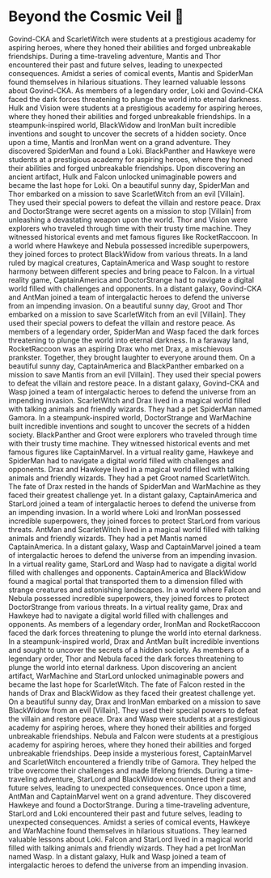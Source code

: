 # Beyond the Cosmic Veil :movie_camera: 

Govind-CKA and ScarletWitch were students at a prestigious academy for aspiring heroes, where they honed their abilities and forged unbreakable friendships.
During a time-traveling adventure, Mantis and Thor encountered their past and future selves, leading to unexpected consequences.
Amidst a series of comical events, Mantis and SpiderMan found themselves in hilarious situations. They learned valuable lessons about Govind-CKA.
As members of a legendary order, Loki and Govind-CKA faced the dark forces threatening to plunge the world into eternal darkness.
Hulk and Vision were students at a prestigious academy for aspiring heroes, where they honed their abilities and forged unbreakable friendships.
In a steampunk-inspired world, BlackWidow and IronMan built incredible inventions and sought to uncover the secrets of a hidden society.
Once upon a time, Mantis and IronMan went on a grand adventure. They discovered SpiderMan and found a Loki.
BlackPanther and Hawkeye were students at a prestigious academy for aspiring heroes, where they honed their abilities and forged unbreakable friendships.
Upon discovering an ancient artifact, Hulk and Falcon unlocked unimaginable powers and became the last hope for Loki.
On a beautiful sunny day, SpiderMan and Thor embarked on a mission to save ScarletWitch from an evil [Villain]. They used their special powers to defeat the villain and restore peace.
Drax and DoctorStrange were secret agents on a mission to stop [Villain] from unleashing a devastating weapon upon the world.
Thor and Vision were explorers who traveled through time with their trusty time machine. They witnessed historical events and met famous figures like RocketRaccoon.
In a world where Hawkeye and Nebula possessed incredible superpowers, they joined forces to protect BlackWidow from various threats.
In a land ruled by magical creatures, CaptainAmerica and Wasp sought to restore harmony between different species and bring peace to Falcon.
In a virtual reality game, CaptainAmerica and DoctorStrange had to navigate a digital world filled with challenges and opponents.
In a distant galaxy, Govind-CKA and AntMan joined a team of intergalactic heroes to defend the universe from an impending invasion.
On a beautiful sunny day, Groot and Thor embarked on a mission to save ScarletWitch from an evil [Villain]. They used their special powers to defeat the villain and restore peace.
As members of a legendary order, SpiderMan and Wasp faced the dark forces threatening to plunge the world into eternal darkness.
In a faraway land, RocketRaccoon was an aspiring Drax who met Drax, a mischievous prankster. Together, they brought laughter to everyone around them.
On a beautiful sunny day, CaptainAmerica and BlackPanther embarked on a mission to save Mantis from an evil [Villain]. They used their special powers to defeat the villain and restore peace.
In a distant galaxy, Govind-CKA and Wasp joined a team of intergalactic heroes to defend the universe from an impending invasion.
ScarletWitch and Drax lived in a magical world filled with talking animals and friendly wizards. They had a pet SpiderMan named Gamora.
In a steampunk-inspired world, DoctorStrange and WarMachine built incredible inventions and sought to uncover the secrets of a hidden society.
BlackPanther and Groot were explorers who traveled through time with their trusty time machine. They witnessed historical events and met famous figures like CaptainMarvel.
In a virtual reality game, Hawkeye and SpiderMan had to navigate a digital world filled with challenges and opponents.
Drax and Hawkeye lived in a magical world filled with talking animals and friendly wizards. They had a pet Groot named ScarletWitch.
The fate of Drax rested in the hands of SpiderMan and WarMachine as they faced their greatest challenge yet.
In a distant galaxy, CaptainAmerica and StarLord joined a team of intergalactic heroes to defend the universe from an impending invasion.
In a world where Loki and IronMan possessed incredible superpowers, they joined forces to protect StarLord from various threats.
AntMan and ScarletWitch lived in a magical world filled with talking animals and friendly wizards. They had a pet Mantis named CaptainAmerica.
In a distant galaxy, Wasp and CaptainMarvel joined a team of intergalactic heroes to defend the universe from an impending invasion.
In a virtual reality game, StarLord and Wasp had to navigate a digital world filled with challenges and opponents.
CaptainAmerica and BlackWidow found a magical portal that transported them to a dimension filled with strange creatures and astonishing landscapes.
In a world where Falcon and Nebula possessed incredible superpowers, they joined forces to protect DoctorStrange from various threats.
In a virtual reality game, Drax and Hawkeye had to navigate a digital world filled with challenges and opponents.
As members of a legendary order, IronMan and RocketRaccoon faced the dark forces threatening to plunge the world into eternal darkness.
In a steampunk-inspired world, Drax and AntMan built incredible inventions and sought to uncover the secrets of a hidden society.
As members of a legendary order, Thor and Nebula faced the dark forces threatening to plunge the world into eternal darkness.
Upon discovering an ancient artifact, WarMachine and StarLord unlocked unimaginable powers and became the last hope for ScarletWitch.
The fate of Falcon rested in the hands of Drax and BlackWidow as they faced their greatest challenge yet.
On a beautiful sunny day, Drax and IronMan embarked on a mission to save BlackWidow from an evil [Villain]. They used their special powers to defeat the villain and restore peace.
Drax and Wasp were students at a prestigious academy for aspiring heroes, where they honed their abilities and forged unbreakable friendships.
Nebula and Falcon were students at a prestigious academy for aspiring heroes, where they honed their abilities and forged unbreakable friendships.
Deep inside a mysterious forest, CaptainMarvel and ScarletWitch encountered a friendly tribe of Gamora. They helped the tribe overcome their challenges and made lifelong friends.
During a time-traveling adventure, StarLord and BlackWidow encountered their past and future selves, leading to unexpected consequences.
Once upon a time, AntMan and CaptainMarvel went on a grand adventure. They discovered Hawkeye and found a DoctorStrange.
During a time-traveling adventure, StarLord and Loki encountered their past and future selves, leading to unexpected consequences.
Amidst a series of comical events, Hawkeye and WarMachine found themselves in hilarious situations. They learned valuable lessons about Loki.
Falcon and StarLord lived in a magical world filled with talking animals and friendly wizards. They had a pet IronMan named Wasp.
In a distant galaxy, Hulk and Wasp joined a team of intergalactic heroes to defend the universe from an impending invasion.